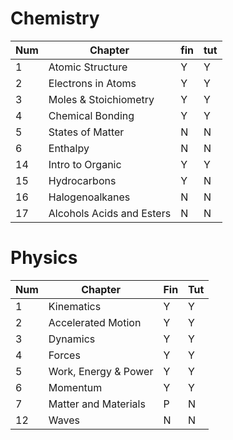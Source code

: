 # Chemistry

| Num | Chapter                   | fin | tut |
| --- | ------------------------- | --- | --- |
| 1   | Atomic Structure          | Y   | Y   |
| 2   | Electrons in Atoms        | Y   | Y   |
| 3   | Moles & Stoichiometry     | Y   | Y   |
| 4   | Chemical Bonding          | Y   | Y   |
| 5   | States of Matter          | N   | N   |
| 6   | Enthalpy                  | N   | N   |
| 14  | Intro to Organic          | Y   | Y   |
| 15  | Hydrocarbons              | Y   | N   |
| 16  | Halogenoalkanes           | N   | N   |
| 17  | Alcohols Acids and Esters | N   | N   |


# Physics

| Num | Chapter              | Fin | Tut |
| --- | -------------------- | --- | --- |
| 1   | Kinematics           | Y   | Y   |
| 2   | Accelerated Motion   | Y   | Y   |
| 3   | Dynamics             | Y   | Y   |
| 4   | Forces               | Y   | Y   |
| 5   | Work, Energy & Power | Y   | Y   |
| 6   | Momentum             | Y   | Y   |
| 7   | Matter and Materials | P   | N   |
| 12  | Waves                | N   | N   |
